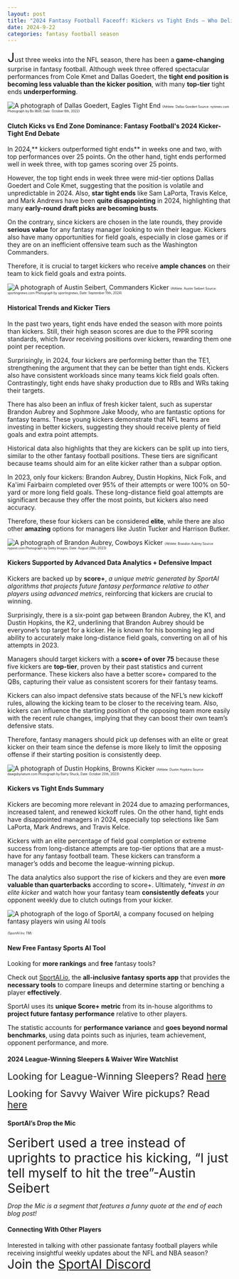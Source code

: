 ```yaml
---
layout: post
title: "2024 Fantasy Football Faceoff: Kickers vs Tight Ends – Who Delivers?"
date: 2024-9-22
categories: fantasy football season
---
```


<span style="font-size:2em;">J</span>ust three weeks into the NFL season, there has been a **game-changing** surprise in fantasy football. Although week three offered spectacular performances from Cole Kmet and Dallas Goedert, the **tight end position is becoming less valuable than the kicker position**, with many **top-tier** tight ends **underperforming**. 

![A photograph of Dallas Goedert, Eagles Tight End](https://cdn.theathletic.com/app/uploads/2022/10/05224941/GettyImages-1427296541-scaled.jpg)
<span style="font-size:0.5em;">(Athlete: Dallas Goedert Source: nytimes.com Photograph by Bo Wolf, Date: October 6th, 2022)</span> 

#### Clutch Kicks vs End Zone Dominance: Fantasy Football's 2024 Kicker-Tight End Debate

In 2024,** kickers outperformed tight ends** in weeks one and two, with top performances over 25 points. On the other hand, tight ends performed well in week three, with top games scoring over 25 points. 

However, the top tight ends in week three were mid-tier options Dallas Goedert and Cole Kmet, suggesting that the position is volatile and unpredictable in 2024. Also, **star tight ends** like Sam LaPorta, Travis Kelce, and Mark Andrews have been **quite disappointing** in 2024, highlighting that many **early-round draft picks are becoming busts**.

On the contrary, since kickers are chosen in the late rounds, they provide **serious value** for any fantasy manager looking to win their league. Kickers also have many opportunities for field goals, especially in close games or if they are on an inefficient offensive team such as the Washington Commanders. 

Therefore, it is crucial to target kickers who receive **ample chances** on their team to kick field goals and extra points. 

![A photograph of Austin Seibert, Commanders Kicker](https://library.sportingnews.com/styles/crop_style_16_9_desktop/s3/2024-09/GettyImages-2172188996.jpg?h=8aeee089&itok=uis1ijn)
<span style="font-size:0.5em;">(Athlete: Austin Seibert Source: sportingnews.com Photograph by sportingnews, Date: September 15th, 2024)</span> 

#### Historical Trends and Kicker Tiers

In the past two years, tight ends have ended the season with more points than kickers. Still, their high season scores are due to the PPR scoring standards, which favor receiving positions over kickers, rewarding them one point per reception. 

Surprisingly, in 2024, four kickers are performing better than the TE1, strengthening the argument that they can be better than tight ends. Kickers also have consistent workloads since many teams kick field goals often. Contrastingly, tight ends have shaky production due to RBs and WRs taking their targets. 

There has also been an influx of fresh kicker talent, such as superstar Brandon Aubrey and Sophmore Jake Moody, who are fantastic options for fantasy teams. These young kickers demonstrate that NFL teams are investing in better kickers, suggesting they should receive plenty of field goals and extra point attempts. 

Historical data also highlights that they are kickers can be split up into tiers, similar to the other fantasy football positions. These tiers are significant because teams should aim for an elite kicker rather than a subpar option. 

In 2023, only four kickers: Brandon Aubrey, Dustin Hopkins, Nick Folk, and Ka'imi Fairbairn completed over 95% of their attempts or were 100% on 50-yard or more long field goals. These long-distance field goal attempts are significant because they offer the most points, but kickers also need accuracy. 

Therefore, these four kickers can be considered **elite**, while there are also other **amazing** options for managers like Justin Tucker and Harrison Butker.

![A photograph of Brandon Aubrey, Cowboys Kicker](https://nypost.com/wp-content/uploads/sites/2/2023/08/1641485103.jpg?w=1024)
<span style="font-size:0.5em;">(Athlete: Brandon Aubrey Source: nypost.com Photograph by Getty Images, Date: August 28th, 2023)</span> 

#### Kickers Supported by Advanced Data Analytics + Defensive Impact 

Kickers are backed up by **score+**, *a unique metric generated by SportAI algorithms that projects future fantasy performance relative to other players using advanced metrics*, reinforcing that kickers are crucial to winning. 

Surprisingly, there is a six-point gap between Brandon Aubrey, the K1, and Dustin Hopkins, the K2, underlining that Brandon Aubrey should be everyone’s top target for a kicker. He is known for his booming leg and ability to accurately make long-distance field goals, converting on all of his attempts in 2023. 

Managers should target kickers with a **score+ of over 75** because these five kickers are **top-tier**, proven by their past statistics and current performance. These kickers also have a better score+ compared to the QBs, capturing their value as consistent scorers for their fantasy teams. 

Kickers can also impact defensive stats because of the NFL’s new kickoff rules, allowing the kicking team to be closer to the receiving team. Also, kickers can influence the starting position of the opposing team more easily with the recent rule changes, implying that they can boost their own team’s defensive stats. 

Therefore, fantasy managers should pick up defenses with an elite or great kicker on their team since the defense is more likely to limit the opposing offense if their starting position is consistently deep. 

![A photograph of Dustin Hopkins, Browns Kicker](https://cdn.vox-cdn.com/thumbor/aTcBcO5YelQR7u0V_kmbRGnUvrg=/1400x1400/filters:format(jpeg)/cdn.vox-cdn.com/uploads/chorus_asset/file/25017914/1697148668.jpg)
<span style="font-size:0.5em;">(Athlete: Dustin Hopkins Source: dawgsbynature.com Photograph by Barry Shuck, Date: October 20th, 2023)</span> 

#### Kickers vs Tight Ends Summary

Kickers are becoming more relevant in 2024 due to amazing performances, increased talent, and renewed kickoff rules. On the other hand, tight ends have disappointed managers in 2024, especially top selections like Sam LaPorta, Mark Andrews, and Travis Kelce. 

Kickers with an elite percentage of field goal completion or extreme success from long-distance attempts are top-tier options that are a must-have for any fantasy football team. These kickers can transform a manager’s odds and become the league-winning pickup. 

The data analytics also support the rise of kickers and they are even **more valuable than quarterbacks** according to score+. Ultimately, **invest in an elite kicker* and watch how your fantasy team **consistently defeats** your opponent weekly due to clutch outings from your kicker. 

![A photograph of the logo of SportAI, a company focused on helping fantasy players win using AI tools](https://miro.medium.com/v2/resize:fit:908/format:webp/0*XJQxNj4js71Q1nRN) 

<span style="font-size:0.5em;">(SportAI Inc *TM*)</span>

#### New Free Fantasy Sports AI Tool

Looking for **more rankings** and **free** fantasy tools? 

Check out [SportAI.io](https://sportai.io/), the **all-inclusive fantasy sports app** that provides the **necessary tools** to compare lineups and determine starting or benching a player **effectively**. 

SportAI uses its **unique Score+ metric** from its in-house algorithms to **project future fantasy performance** relative to other players. 

The statistic accounts for **performance variance** and **goes beyond normal benchmarks**, using data points such as injuries, team achievement, opponent performance, and more.

#### 2024 League-Winning Sleepers & Waiver Wire Watchlist
<span style="font-size:1.5em;">Looking for League-Winning Sleepers? Read [here](https://sportai.io/fantasy/football/draft/2024/08/02/NFL-Fantasy-Football-League-Winning-Breakouts-Sleepers.html)</span>

<span style="font-size:1.5em;">Looking for Savvy Waiver Wire pickups? Read [here](https://sportai.io/fantasy/football/2024/08/31/NFL-Fantasy-Football-Waiver-Wire-Bounce-Back-Comeback-Watchlist.html)</span>

#### SportAI’s Drop the Mic 
<span style="font-size:2em;">Seribert used a tree instead of uprights to practice his kicking, “I just tell myself to hit the tree”-Austin Seibert</span>

*Drop the Mic is a segment that features a funny quote at the end of each blog post!*

#### Connecting With Other Players

Interested in talking with other passionate fantasy football players while receiving insightful weekly updates about the NFL and NBA season? <span style="font-size:2em;">Join the [SportAI Discord](https://discord.gg/YeaMrNGnu7)</span>
